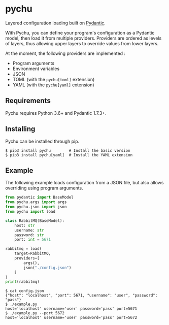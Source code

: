 # pychu

Layered configuration loading built on [Pydantic](https://pydantic-docs.helpmanual.io/).

With Pychu, you can define your program's configuration as a Pydantic model, then load it from multiple providers.
Providers are ordered as levels of layers, thus allowing upper layers to override values from lower layers.

At the moment, the following providers are implemented :
- Program arguments
- Environment variables
- JSON
- TOML (with the `pychu[toml]` extension)
- YAML (with the `pychu[yaml]` extension)

## Requirements

Pychu requires Python 3.6+ and Pydantic 1.7.3+.

## Installing

Pychu can be installed through pip.

```
$ pip3 install pychu        # Install the basic version
$ pip3 install pychu[yaml]  # Install the YAML extension
```

## Example

The following example loads configuration from a JSON file, but also allows overriding using program arguments.

```python
from pydantic import BaseModel
from pychu.args import args
from pychu.json import json
from pychu import load

class RabbitMQ(BaseModel):
    host: str
    username: str
    password: str
    port: int = 5671

rabbitmq = load(
    target=RabbitMQ,
    providers=[
        args(),
        json("./config.json")
    ]
)
print(rabbitmq)
```

```
$ cat config.json
{"host": "localhost", "port": 5671, "username": "user", "password": "pass"}
$ ./example.py
host='localhost' username='user' password='pass' port=5671
$ ./example.py --port 5672
host='localhost' username='user' password='pass' port=5672
```
